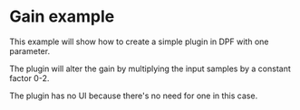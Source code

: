 # Gain example

This example will show how to create a simple plugin in DPF with one parameter.<br/>

The plugin will alter the gain by multiplying the input samples by a constant factor 0-2.<br/>

The plugin has no UI because there's no need for one in this case.<br/>
